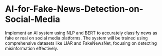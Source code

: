 # AI-for-Fake-News-Detection-on-Social-Media
Implement an AI system using NLP and BERT to accurately classify news as fake or real on social media platforms. The system will be trained using comprehensive datasets like LIAR and FakeNewsNet, focusing on detecting misinformation effectively.
